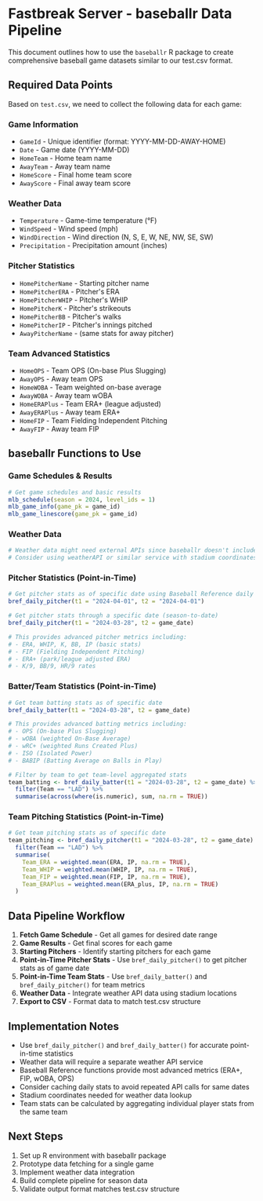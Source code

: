 # Fastbreak Server - baseballr Data Pipeline

This document outlines how to use the `baseballr` R package to create comprehensive baseball game datasets similar to our test.csv format.

## Required Data Points

Based on `test.csv`, we need to collect the following data for each game:

### Game Information
- `GameId` - Unique identifier (format: YYYY-MM-DD-AWAY-HOME)
- `Date` - Game date (YYYY-MM-DD)
- `HomeTeam` - Home team name
- `AwayTeam` - Away team name
- `HomeScore` - Final home team score
- `AwayScore` - Final away team score

### Weather Data
- `Temperature` - Game-time temperature (°F)
- `WindSpeed` - Wind speed (mph)
- `WindDirection` - Wind direction (N, S, E, W, NE, NW, SE, SW)
- `Precipitation` - Precipitation amount (inches)

### Pitcher Statistics
- `HomePitcherName` - Starting pitcher name
- `HomePitcherERA` - Pitcher's ERA
- `HomePitcherWHIP` - Pitcher's WHIP
- `HomePitcherK` - Pitcher's strikeouts
- `HomePitcherBB` - Pitcher's walks
- `HomePitcherIP` - Pitcher's innings pitched
- `AwayPitcherName` - (same stats for away pitcher)

### Team Advanced Statistics
- `HomeOPS` - Team OPS (On-base Plus Slugging)
- `AwayOPS` - Away team OPS
- `HomeWOBA` - Team weighted on-base average
- `AwayWOBA` - Away team wOBA
- `HomeERAPlus` - Team ERA+ (league adjusted)
- `AwayERAPlus` - Away team ERA+
- `HomeFIP` - Team Fielding Independent Pitching
- `AwayFIP` - Away team FIP

## baseballr Functions to Use

### Game Schedules & Results
```r
# Get game schedules and basic results
mlb_schedule(season = 2024, level_ids = 1)
mlb_game_info(game_pk = game_id)
mlb_game_linescore(game_pk = game_id)
```

### Weather Data
```r
# Weather data might need external APIs since baseballr doesn't include weather
# Consider using weatherAPI or similar service with stadium coordinates
```

### Pitcher Statistics (Point-in-Time)
```r
# Get pitcher stats as of specific date using Baseball Reference daily data
bref_daily_pitcher(t1 = "2024-04-01", t2 = "2024-04-01")

# Get pitcher stats through a specific date (season-to-date)
bref_daily_pitcher(t1 = "2024-03-28", t2 = game_date)

# This provides advanced pitcher metrics including:
# - ERA, WHIP, K, BB, IP (basic stats)
# - FIP (Fielding Independent Pitching)
# - ERA+ (park/league adjusted ERA)
# - K/9, BB/9, HR/9 rates
```

### Batter/Team Statistics (Point-in-Time)
```r
# Get team batting stats as of specific date
bref_daily_batter(t1 = "2024-03-28", t2 = game_date)

# This provides advanced batting metrics including:
# - OPS (On-base Plus Slugging)
# - wOBA (weighted On-Base Average)  
# - wRC+ (weighted Runs Created Plus)
# - ISO (Isolated Power)
# - BABIP (Batting Average on Balls in Play)

# Filter by team to get team-level aggregated stats
team_batting <- bref_daily_batter(t1 = "2024-03-28", t2 = game_date) %>%
  filter(Team == "LAD") %>%
  summarise(across(where(is.numeric), sum, na.rm = TRUE))
```

### Team Pitching Statistics (Point-in-Time)
```r
# Get team pitching stats as of specific date
team_pitching <- bref_daily_pitcher(t1 = "2024-03-28", t2 = game_date) %>%
  filter(Team == "LAD") %>%
  summarise(
    Team_ERA = weighted.mean(ERA, IP, na.rm = TRUE),
    Team_WHIP = weighted.mean(WHIP, IP, na.rm = TRUE),
    Team_FIP = weighted.mean(FIP, IP, na.rm = TRUE),
    Team_ERAPlus = weighted.mean(ERA_plus, IP, na.rm = TRUE)
  )
```

## Data Pipeline Workflow

1. **Fetch Game Schedule** - Get all games for desired date range
2. **Game Results** - Get final scores for each game
3. **Starting Pitchers** - Identify starting pitchers for each game
4. **Point-in-Time Pitcher Stats** - Use `bref_daily_pitcher()` to get pitcher stats as of game date
5. **Point-in-Time Team Stats** - Use `bref_daily_batter()` and `bref_daily_pitcher()` for team metrics
6. **Weather Data** - Integrate weather API data using stadium locations
7. **Export to CSV** - Format data to match test.csv structure

## Implementation Notes

- Use `bref_daily_pitcher()` and `bref_daily_batter()` for accurate point-in-time statistics
- Weather data will require a separate weather API service
- Baseball Reference functions provide most advanced metrics (ERA+, FIP, wOBA, OPS)
- Consider caching daily stats to avoid repeated API calls for same dates
- Stadium coordinates needed for weather data lookup
- Team stats can be calculated by aggregating individual player stats from the same team

## Next Steps

1. Set up R environment with baseballr package
2. Prototype data fetching for a single game
3. Implement weather data integration
4. Build complete pipeline for season data
5. Validate output format matches test.csv structure